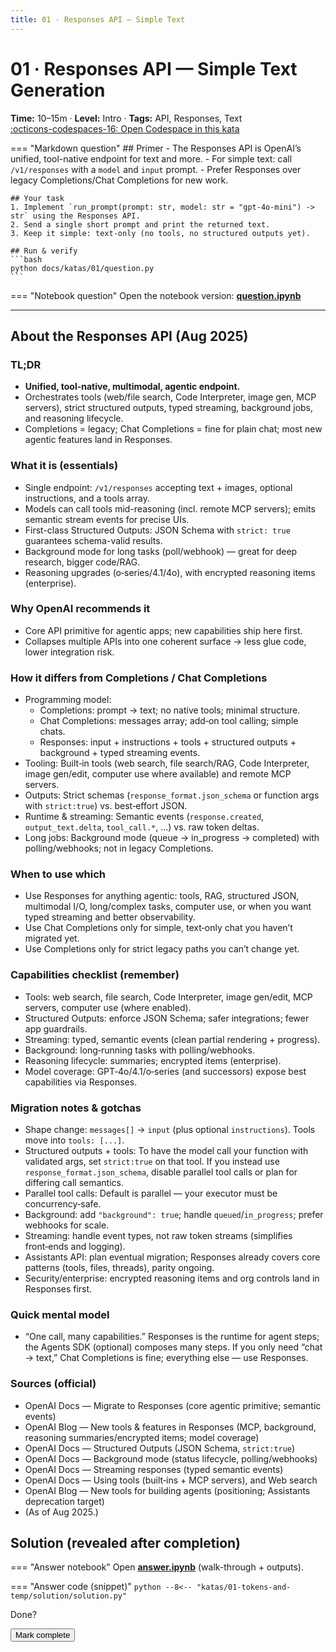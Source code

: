 ```yaml
---
title: 01 · Responses API — Simple Text
---
```

<script>window.recordKataVisit && window.recordKataVisit('01-tokens-and-temp');</script>

# 01 · Responses API — Simple Text Generation
**Time:** 10–15m · **Level:** Intro · **Tags:** API, Responses, Text  
[:octicons-codespaces-16: Open Codespace in this kata](https://github.com/codespaces/new/ozgurgulerx/openai-katas?quickstart=1#folder=/katas/01-tokens-and-temp)

=== "Markdown question"
    ## Primer
    - The Responses API is OpenAI’s unified, tool-native endpoint for text and more.
    - For simple text: call `/v1/responses` with a `model` and `input` prompt.
    - Prefer Responses over legacy Completions/Chat Completions for new work.

    ## Your task
    1. Implement `run_prompt(prompt: str, model: str = "gpt-4o-mini") -> str` using the Responses API.
    2. Send a single short prompt and print the returned text.
    3. Keep it simple: text-only (no tools, no structured outputs yet).

    ## Run & verify
    ```bash
    python docs/katas/01/question.py
    ```

=== "Notebook question"
    Open the notebook version: **[question.ipynb](question.ipynb)**

--- 

## About the Responses API (Aug 2025)

### TL;DR
- **Unified, tool-native, multimodal, agentic endpoint.**
- Orchestrates tools (web/file search, Code Interpreter, image gen, MCP servers), strict structured outputs, typed streaming, background jobs, and reasoning lifecycle.
- Completions = legacy; Chat Completions = fine for plain chat; most new agentic features land in Responses.

### What it is (essentials)
- Single endpoint: `/v1/responses` accepting text + images, optional instructions, and a tools array.
- Models can call tools mid-reasoning (incl. remote MCP servers); emits semantic stream events for precise UIs.
- First-class Structured Outputs: JSON Schema with `strict: true` guarantees schema-valid results.
- Background mode for long tasks (poll/webhook) — great for deep research, bigger code/RAG.
- Reasoning upgrades (o‑series/4.1/4o), with encrypted reasoning items (enterprise).

### Why OpenAI recommends it
- Core API primitive for agentic apps; new capabilities ship here first.
- Collapses multiple APIs into one coherent surface → less glue code, lower integration risk.

### How it differs from Completions / Chat Completions
- Programming model:
  - Completions: prompt → text; no native tools; minimal structure.
  - Chat Completions: messages array; add‑on tool calling; simple chats.
  - Responses: input + instructions + tools + structured outputs + background + typed streaming events.
- Tooling: Built‑in tools (web search, file search/RAG, Code Interpreter, image gen/edit, computer use where available) and remote MCP servers.
- Outputs: Strict schemas (`response_format.json_schema` or function args with `strict:true`) vs. best‑effort JSON.
- Runtime & streaming: Semantic events (`response.created`, `output_text.delta`, `tool_call.*`, …) vs. raw token deltas.
- Long jobs: Background mode (queue → in_progress → completed) with polling/webhooks; not in legacy Completions.

### When to use which
- Use Responses for anything agentic: tools, RAG, structured JSON, multimodal I/O, long/complex tasks, computer use, or when you want typed streaming and better observability.
- Use Chat Completions only for simple, text‑only chat you haven’t migrated yet.
- Use Completions only for strict legacy paths you can’t change yet.

### Capabilities checklist (remember)
- Tools: web search, file search, Code Interpreter, image gen/edit, MCP servers, computer use (where enabled).
- Structured Outputs: enforce JSON Schema; safer integrations; fewer app guardrails.
- Streaming: typed, semantic events (clean partial rendering + progress).
- Background: long‑running tasks with polling/webhooks.
- Reasoning lifecycle: summaries; encrypted items (enterprise).
- Model coverage: GPT‑4o/4.1/o‑series (and successors) expose best capabilities via Responses.

### Migration notes & gotchas
- Shape change: `messages[]` → `input` (plus optional `instructions`). Tools move into `tools: [...]`.
- Structured outputs + tools: To have the model call your function with validated args, set `strict:true` on that tool. If you instead use `response_format.json_schema`, disable parallel tool calls or plan for differing call semantics.
- Parallel tool calls: Default is parallel — your executor must be concurrency‑safe.
- Background: add `"background": true`; handle `queued`/`in_progress`; prefer webhooks for scale.
- Streaming: handle event types, not raw token streams (simplifies front‑ends and logging).
- Assistants API: plan eventual migration; Responses already covers core patterns (tools, files, threads), parity ongoing.
- Security/enterprise: encrypted reasoning items and org controls land in Responses first.

### Quick mental model
- “One call, many capabilities.” Responses is the runtime for agent steps; the Agents SDK (optional) composes many steps. If you only need “chat → text,” Chat Completions is fine; everything else — use Responses.

### Sources (official)
- OpenAI Docs — Migrate to Responses (core agentic primitive; semantic events)
- OpenAI Blog — New tools & features in Responses (MCP, background, reasoning summaries/encrypted items; model coverage)
- OpenAI Docs — Structured Outputs (JSON Schema, `strict:true`)
- OpenAI Docs — Background mode (status lifecycle, polling/webhooks)
- OpenAI Docs — Streaming responses (typed semantic events)
- OpenAI Docs — Using tools (built‑ins + MCP servers), and Web search
- OpenAI Blog — New tools for building agents (positioning; Assistants deprecation target)
- (As of Aug 2025.)

## Solution (revealed after completion)
<div class="solution locked" data-solution-for="01-tokens-and-temp">

=== "Answer notebook"
    Open **[answer.ipynb](answer.ipynb)** (walk-through + outputs).

=== "Answer code (snippet)"
    ```python
    --8<-- "katas/01-tokens-and-temp/solution/solution.py"
    ```

</div>

<div class="admonition tip">
<p class="admonition-title">Done?</p>
<button class="md-button md-button--primary"
        onclick="markKataDone('01-tokens-and-temp');document.querySelectorAll('[data-solution-for=&quot;01-tokens-and-temp&quot;]').forEach(n=>n.classList.remove('locked'));">
  Mark complete
</button>
</div>